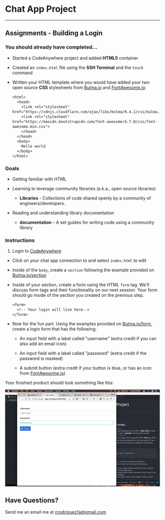 # Chat App Project
---
## Assignments - Building a Login

### You should already have completed...
- Started a CodeAnywhere project and added **HTML5** container

- Created an `index.html` file using the **SSH Terminal** and the `touch` command

- Written your HTML template where you would have added your two open source **CSS** stylesheets from [Bulma.io](http://Bulma.io/) and [FontAwesome.io](http://fontawesome.io/):

      <html>
        <head>
          <link rel="stylesheet" href="https://cdnjs.cloudflare.com/ajax/libs/bulma/0.4.1/css/bulma.min.css">
          <link rel="stylesheet" href="https://maxcdn.bootstrapcdn.com/font-awesome/4.7.0/css/font-awesome.min.css">
          </head>
        </head>
        <body>
          Hello world
        </body>
      </html>

### Goals
- Getting familiar with HTML

- Learning to leverage community libraries (a.k.a., open source libraries)
  - **Libraries** - Collections of code shared openly by a community of engineers/developers.


- Reading and understanding library documentation
  - **documentation** - A set guides for writing code using a community library

### Instructions

  1. Login to [CodeAnywhere](http://codeanywhere.com)
  - Click on your chat app connection to and select `index.html` to edit
  - Inside of the `body`, create a `section` following the example provided on [Bulma.io/section](http://bulma.io/documentation/layout/section/)
  - Inside of your section, create a form using the HTML `form` tag. We'll discuss form tags and their functionality on our next session. Your form should go inside of the section you created on the previous step.

        <form>
          <!-- Your login will live here-->
        </form>

  - Now for the fun part. Using the examples provided on [Bulma.io/form](http://bulma.io/documentation/elements/form/), create a login form that has the following:

    - An input field with a label called "username" (extra credit if you can also add an email icon)

    - An input field with a label called "password" (extra credit if the password is masked)

    - A submit button (extra credit if your button is blue, or has an icon from [FontAwesome.io](http://fontawesome.io/))


Your finished product should look something like this:

<img src="login.gif" />

## Have Questions?

Send me an email me at <a href="mailto:crodriguez1a@gmail.com">crodriguez1a@gmail.com</a>
